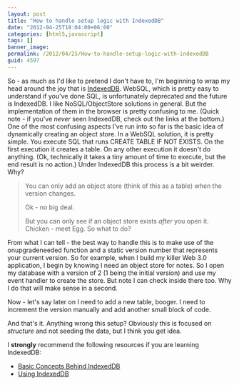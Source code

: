 ```yaml
---
layout: post
title: "How to handle setup logic with IndexedDB"
date: "2012-04-25T18:04:00+06:00"
categories: [html5,javascript]
tags: []
banner_image: 
permalink: /2012/04/25/How-to-handle-setup-logic-with-indexedDB
guid: 4597
---
```


So - as much as I'd like to pretend I don't have to, I'm beginning to wrap my head around the joy that is <a href="http://www.w3.org/TR/IndexedDB/">IndexedDB</a>. WebSQL, which is pretty easy to understand if you've done SQL, is unfortunately deprecated and the future is IndexedDB. I like NoSQL/ObjectStore solutions in general. But the implementation of them in the browser is pretty confusing to me. (Quick note - if you've <i>never</i> seen IndexedDB, check out the links at the bottom.)  One of the most confusing aspects I've run into so far is the basic idea of dynamically creating an object store. In a WebSQL solution, it is pretty simple. You execute SQL that runs CREATE TABLE IF NOT EXISTS. On the first execution it creates a table. On any other execution it doesn't do anything. (Ok, technically it takes a tiny amount of time to execute, but the end result is no action.) Under IndexedDB this process is a bit weirder. Why?

<blockquote>
You can only add an object store (think of this as a table) when the version changes. 

Ok - no big deal.

But you can only see if an object store exists <i>after</i> you open it. Chicken - meet Egg. So what to do?
</blockquote>

From what I can tell - the best way to handle this is to make use of the onupgradeneeded function and a static version number that represents your current version. So for example, when I build my killer Web 3.0 application, I begin by knowing I need an object store for notes. So I open my database with a version of 2 (1 being the initial version) and use my event handler to create the store. But note I can check inside there too. Why I do that will make sense in a second.

<script src="https://gist.github.com/2493787.js?file=gistfile1.js"></script>

Now - let's say later on I need to add a new table, booger. I need to increment the version manually and add another small block of code.

<script src="https://gist.github.com/2493808.js?file=gistfile1.js"></script>

And that's it. Anything wrong this setup? Obviously this is focused on <i>structure</i> and not seeding the data, but I think you get idea.

I <b>strongly</b> recommend the following resources if you are learning IndexedDB:

<ul>
<li><a href="https://developer.mozilla.org/en/IndexedDB/Basic_Concepts_Behind_IndexedDB">Basic Concepts Behind IndexedDB</a></li>
<li><a href="https://developer.mozilla.org/en/IndexedDB/Using_IndexedDB">Using IndexedDB</a></li>
</ul>
